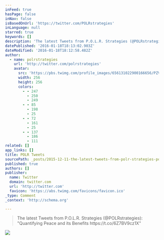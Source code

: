 ```yaml
---
inFeed: true
hasPage: false
inNav: false
isBasedOnUrl: 'https://twitter.com/POLRstrategies'
inLanguage: null
starred: true
keywords: []
description: 'The latest Tweets from P.O.L.R. Strategies (@POLRstrategies): "Quantifying Peace and its Benefits https://t.co/6Z7BV9cz1X"'
datePublished: '2016-01-18T18:13:02.903Z'
dateModified: '2016-01-18T18:12:58.482Z'
author:
  - name: polrstrategies
    url: 'http://twitter.com/polrstrategies'
    avatar:
      src: 'https://pbs.twimg.com/profile_images/656131022900166656/PZVIRV4b_400x400.png'
      width: 256
      height: 256
      colors:
        - - 247
          - 250
          - 249
        - - 85
          - 198
          - 25
        - - 72
          - 161
          - 25
        - - 137
          - 186
          - 111
related: []
app_links: []
title: POLR Tweets
sourcePath: _posts/2015-12-11-the-latest-tweets-from-polr-strategies-polrstrategies.md
published: true
authors: []
publisher:
  name: Twitter
  domain: twitter.com
  url: 'http://twitter.com'
  favicon: 'https://abs.twimg.com/favicons/favicon.ico'
_type: Comment
_context: 'http://schema.org'

---
```

> The latest Tweets from P&period;O&period;L&period;R&period; Strategies &lpar;&commat;POLRstrategies&rpar;&colon; "Quantifying Peace and its Benefits https&colon;&sol;&sol;t&period;co&sol;6Z7BV9cz1X"

![](https://the-grid-user-content.s3-us-west-2.amazonaws.com/07a1e382-34c8-4984-b61b-23d8ec9a6a9b.jpg)